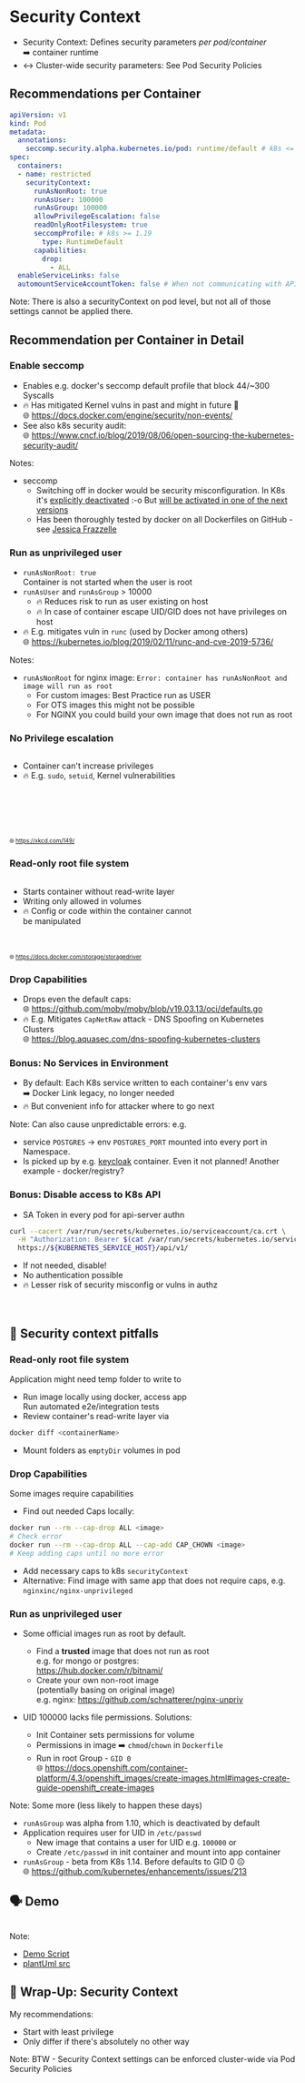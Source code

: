 <!-- .slide: data-background-image="images/subtitle.jpg"  -->
# Security Context



* Security Context: Defines security parameters *per pod/container*  
   ➡️ container runtime
* ↔️ Cluster-wide security parameters: See Pod Security Policies  





## Recommendations per Container 

```yaml
apiVersion: v1
kind: Pod
metadata:
  annotations: 
    seccomp.security.alpha.kubernetes.io/pod: runtime/default # k8s <= 1.18
spec:
  containers:
  - name: restricted
    securityContext:
      runAsNonRoot: true
      runAsUser: 100000
      runAsGroup: 100000
      allowPrivilegeEscalation: false
      readOnlyRootFilesystem: true
      seccompProfile: # k8s >= 1.19
        type: RuntimeDefault
      capabilities:
        drop:
          - ALL
  enableServiceLinks: false
  automountServiceAccountToken: false # When not communicating with API Server  
```

Note:
There is also a securityContext on pod level, but not all of those settings cannot be applied there.



## Recommendation per Container in Detail




### Enable seccomp
 
* Enables e.g. docker's seccomp default profile that block 44/~300 Syscalls 
* 🔥 Has mitigated Kernel vulns in past and might in future 🔮   
  🌐 https://docs.docker.com/engine/security/non-events/
* See also k8s security audit:  
  🌐 https://www.cncf.io/blog/2019/08/06/open-sourcing-the-kubernetes-security-audit/

Notes:
* seccomp
  * Switching off in docker would be security misconfiguration. In K8s it's [explicitly deactivated](https://github.com/kubernetes/kubernetes/issues/20870) :-o
  But [will be activated in one of the next versions](https://github.com/kubernetes/enhancements/issues/135)
  * Has been thoroughly tested by docker on all Dockerfiles on GitHub - see [Jessica Frazzelle](https://blog.jessfraz.com/post/containers-security-and-echo-chambers/)



### Run as unprivileged user

* `runAsNonRoot: true`   
   Container is not started when the user is root
* `runAsUser` and `runAsGroup` > 10000  
  * 🔥 Reduces risk to run as user existing on host 
  * 🔥 In case of container escape UID/GID does not have privileges on host
* 🔥 E.g. mitigates vuln in `runc` (used by Docker among others)  
  🌐 https://kubernetes.io/blog/2019/02/11/runc-and-cve-2019-5736/

Notes:
* `runAsNonRoot` for nginx image: `Error: container has runAsNonRoot and image will run as root`
    * For custom images: Best Practice run as USER
    * For OTS images this might not be possible
    * For NGINX you could build your own image that does not run as root



### No Privilege escalation

<img data-src="images/sandwich.png" width=30% class="floatRight"/>

* Container can't increase privileges
* 🔥 E.g. `sudo`, `setuid`, Kernel vulnerabilities

<br/>
<br/>
<br/>
<br/>
<br/>
<font size="1" style="text-align: right;" class="floatRight">🌐 <a href="https://xkcd.com/149/">https://xkcd.com/149/</a></font>



### Read-only root file system

<img data-src="images/container-layers.jpg" width=30% class="floatRight"/>

* Starts container without read-write layer 
* Writing only allowed in volumes
* 🔥 Config or code within the container cannot   
  be manipulated

<br/>
<br/>
<font size="1" style="text-align: right;" class="floatRight">🌐 <a href="https://docs.docker.com/storage/storagedriver">https://docs.docker.com/storage/storagedriver</a></font>



### Drop Capabilities
  
* Drops even the default caps:  
  🌐 https://github.com/moby/moby/blob/v19.03.13/oci/defaults.go
* 🔥 E.g. Mitigates `CapNetRaw` attack - DNS Spoofing on Kubernetes Clusters  
  🌐 https://blog.aquasec.com/dns-spoofing-kubernetes-clusters



### Bonus: No Services in Environment

* By default: Each K8s service written to each container's env vars  
  ➡️ Docker Link legacy, no longer needed
* 🔥 But convenient info for attacker where to go next

Note:
Can also cause unpredictable errors: e.g. 
* service `POSTGRES` -> env `POSTGRES_PORT` mounted into every port in Namespace.
* Is picked up by e.g. [keycloak](https://github.com/keycloak/keycloak-containers/blob/master/server/README.md) container.
  Even it not planned!
  Another example - docker/registry?



### Bonus: Disable access to K8s API

* SA Token in every pod for api-server authn 
```bash
curl --cacert /var/run/secrets/kubernetes.io/serviceaccount/ca.crt \
  -H "Authorization: Bearer $(cat /var/run/secrets/kubernetes.io/serviceaccount/token)" \
  https://${KUBERNETES_SERVICE_HOST}/api/v1/
```
* If not needed, disable!
* No authentication possible
* 🔥 Lesser risk of security misconfig or vulns in authz  
  <!-- These blanks disable the horizontal scroll bar in the listing above :-( -->
  &nbsp;&nbsp;&nbsp;&nbsp;&nbsp;&nbsp;&nbsp;&nbsp;&nbsp;&nbsp;&nbsp;&nbsp;&nbsp;&nbsp;&nbsp;&nbsp;&nbsp;&nbsp;&nbsp;&nbsp;&nbsp;&nbsp;&nbsp;&nbsp;&nbsp;&nbsp;&nbsp;&nbsp;&nbsp;&nbsp;&nbsp;&nbsp;&nbsp;&nbsp;&nbsp;&nbsp;&nbsp;&nbsp;&nbsp;&nbsp;&nbsp;&nbsp;&nbsp;&nbsp;&nbsp;&nbsp;&nbsp;&nbsp;&nbsp;&nbsp;&nbsp;&nbsp;&nbsp;&nbsp;&nbsp;&nbsp;&nbsp;&nbsp;&nbsp;&nbsp;&nbsp;&nbsp;&nbsp;&nbsp;&nbsp;&nbsp;&nbsp;&nbsp;&nbsp;&nbsp;&nbsp;&nbsp;&nbsp;&nbsp;&nbsp;&nbsp;&nbsp;&nbsp;&nbsp;&nbsp;&nbsp;&nbsp;&nbsp;&nbsp;&nbsp;&nbsp;&nbsp;&nbsp;&nbsp;&nbsp;&nbsp;&nbsp;&nbsp;&nbsp;&nbsp;&nbsp;&nbsp;&nbsp;&nbsp;&nbsp;&nbsp;&nbsp;&nbsp;&nbsp;&nbsp;&nbsp;&nbsp;&nbsp;&nbsp;&nbsp;&nbsp;&nbsp;&nbsp;&nbsp;&nbsp;&nbsp;&nbsp;&nbsp;&nbsp;&nbsp;&nbsp;&nbsp;&nbsp;&nbsp;&nbsp;&nbsp;&nbsp;&nbsp;&nbsp;&nbsp;&nbsp;&nbsp;&nbsp;&nbsp;&nbsp;&nbsp;&nbsp;&nbsp;&nbsp;&nbsp;&nbsp;&nbsp;&nbsp;&nbsp;&nbsp;



## 🚧️ Security context pitfalls



### Read-only root file system

Application might need temp folder to write to

* Run image locally using docker, access app  
  <i class='fas fa-thumbtack'></i> Run automated e2e/integration tests
* Review container's read-write layer via

```bash
docker diff <containerName>
```

* Mount folders as `emptyDir` volumes in pod



### Drop Capabilities

Some images require capabilities

* Find out needed Caps locally:

```bash
docker run --rm --cap-drop ALL <image>
# Check error
docker run --rm --cap-drop ALL --cap-add CAP_CHOWN <image>
# Keep adding caps until no more error
```
* Add necessary caps to k8s `securityContext`
* Alternative: Find image with same app that does not require caps, e.g. `nginxinc/nginx-unprivileged`  



### Run as unprivileged user

* Some official images run as root by default.  
  * Find a **trusted** image that does not run as root  
    e.g. for mongo or postgres:   
    <i class='fab fa-docker'></i> https://hub.docker.com/r/bitnami/
  * Create your own non-root image  
    (potentially basing on original image)  
    e.g. nginx: <i class='fab fa-github'></i> https://github.com/schnatterer/nginx-unpriv



* UID 100000 lacks file permissions. Solutions:
  * Init Container sets permissions for volume
  * Permissions in image ➡️ `chmod`/`chown` in `Dockerfile` 
  * Run in root Group - `GID 0`  
    🌐 https://docs.openshift.com/container-platform/4.3/openshift_images/create-images.html#images-create-guide-openshift_create-images

Note:
Some more (less likely to happen these days)
* `runAsGroup` was alpha from 1.10, which is deactivated by default
* Application requires user for UID in `/etc/passwd`  
  * New image that contains a user for UID e.g. `100000` or
  * Create `/etc/passwd` in init container and mount into app container
* `runAsGroup` - beta from K8s 1.14. Before defaults to GID 0 ☹  
   🌐 https://github.com/kubernetes/enhancements/issues/213



## 🗣️ Demo

<img data-src="images/demo-sec-ctx.svg" width=35% />

Note: 
* [Demo Script](https://github.com/cloudogu/k8s-security-demos/blob/master/3-security-context/Readme.md)
* [plantUml src](https://www.plantuml.com/plantuml/uml/dP2nQiD038RtUmhX3fbCQGF1OsWWIw4lK3g8aseEsvBHtRM1adUlR3maQpJfVdtt2NJC1QtKQGnvI3AZuGH92jitHeQ_0F26SUXDgz19HpLuUjtZdcYPg17RbhuS3br7uHfkH6Yclwla_kiT57MQLLZA0zi0pYfboyvhBV8WIWpDUvVXDDPSs1gNEpsx7NiVVU34sLyCkyonZUMoQy0PyFgKFidbwwPF4f_NfgqoM_f98_TC6q4Q1xOsLz8byVNNS6GXl-a_)



## 🎁 Wrap-Up: Security Context

My recommendations:

* Start with least privilege
* Only differ if there's absolutely no other way


Note:
BTW - Security Context settings can be enforced cluster-wide via Pod Security Policies  
